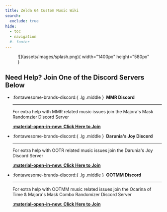 ```yaml
---
title: Zelda 64 Custom Music Wiki
search:
  exclude: true
hide:
  - toc
  - navigation
  #- footer
---
```


<!-- Remove unwanted elements -->
<style>
  .md-header__title > .md-header__ellipsis {
    font-weight: 700;
  }

  /* Remove the Page Header */
  .md-typeset h1,
  .md-content__button {
    display: none;
  }
  .md-main__inner {
    margin-top: 0;
  }
  .md-content__inner::before {
    height: 0;
  }
  /* Remove the Git Comitters footer */
  .md-source-file__fact {
    display: none;
  }

  .md-typeset .headerlink {
    display: none;
  }
</style>

<!-- Splash Image -->
<figure markdown="span" class="img-container">
  ![](assets/images/splash.png){ width="1400px" height="580px" }
  </figcaption>
</figure>

## Need Help? Join One of the Discord Servers Below

<!-- Create Discord Server Grid Buttons -->
<div class="grid cards" markdown>

-   :fontawesome-brands-discord:{ .lg .middle } __&nbsp;MMR Discord__
  
    ---

    For extra help with MMR related music issues join the Majora's Mask Randomzier Discord Server

    <a href="https://discord.gg/7jBRhhJ" target="_blank"><b>:material-open-in-new: Click Here to Join</b></a>

-   :fontawesome-brands-discord:{ .lg .middle } __&nbsp;Darunia's Joy Discord__

    ---

    For extra help with OOTR related music issues join the Darunia's Joy Discord Server

    <a href="https://discord.gg/EVpd499gkS" target="_blank"><b>:material-open-in-new: Click Here to Join</b></a>

</div>

<div class="grid cards" markdown>

-   :fontawesome-brands-discord:{ .lg .middle } __&nbsp;OOTMM Discord__

    ---

    For extra help with OOTMM music related issues join the Ocarina of Time & Majora's Mask Combo Randomizer Discord Server

    <a href="https://discord.gg/4QdtPBP6wf" target="_blank"><b>:material-open-in-new: Click Here to Join</b></a>

</div>

<!-- Begin the rest of the page -->